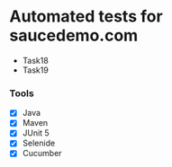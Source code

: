 # Automated tests for saucedemo.com

* Task18
* Task19

### Tools

- [x] Java
- [x] Maven
- [x] JUnit 5
- [x] Selenide
- [x] Cucumber